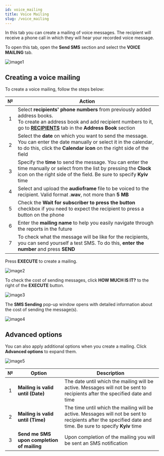 ```yaml
---
id: voice_mailing
title: Voice Mailing
slug: /voice_mailing
---
```


In this tab you can create a mailing of voice messages. The recipient will receive a phone call in which they will hear your recorded voice message.

To open this tab, open the **Send SMS** section and select the **VOICE MAILING** tab.

![image1](/img/instruction/sms/send_sms/voice_mailing/image1.png)

## Creating a voice mailing

To create a voice mailing, follow the steps below:

|  №  | Action |
| :-: | ------ |
| 1 | Select **recipients' phone numbers** from previously added address books. <br/> To create an address book and add recipient numbers to it, go to [**RECIPIENTS**](/docs/instruction/sms/address_book/recipients.md) tab in the **Address Book** section |
| 2 | Select the **date** on which you want to send the message. You can enter the date manually or select it in the calendar, to do this, click the **Calendar icon** on the right side of the field |
| 3 | Specify the **time** to send the message. You can enter the time manually or select from the list by pressing the **Clock** icon on the right side of the field. Be sure to specify **Kyiv** time |
| 4 | Select and upload the **audioframe** file to be voiced to the recipient. Valid format **.wav**, not more than **5 MB** |
| 5 | Check the **Wait for subscriber to press the button** checkbox if you need to expect the recipient to press a button on the phone |
| 6 | Enter the **mailing name** to help you easily navigate through the reports in the future |
| 7 | To check what the message will be like for the recipients, you can send yourself a test SMS. To do this, **enter the number** and press **SEND** |

Press **EXECUTE** to create a mailing.

![image2](/img/instruction/sms/send_sms/voice_mailing/image2.png)

To check the cost of sending messages, click **HOW MUCH IS IT?** to the right of the **EXECUTE** button.

![image3](/img/instruction/sms/send_sms/voice_mailing/image3.png)

The **SMS Sending** pop-up window opens with detailed information about the cost of sending the message(s).

![image4](/img/instruction/sms/send_sms/voice_mailing/image4.png)

## Advanced options

You can also apply additional options when you create a mailing. Click **Advanced options** to expand them.

![image5](/img/instruction/sms/send_sms/voice_mailing/image5.png)

|  №  | Option | Description |
| :-: | ------ | ----------- |
| 1 | **Mailing is valid until (Date)** | The date until which the mailing will be active. Messages will not be sent to recipients after the specified date and time |
| 2 | **Mailing is valid until (Time)** | The time until which the mailing will be active. Messages will not be sent to recipients after the specified date and time. Be sure to specify **Kyiv** time |
| 3 | **Send me SMS upon completion of mailing** | Upon completion of the mailing you will be sent an SMS notification |
